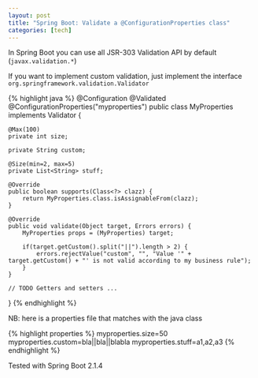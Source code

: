```yaml
---
layout: post
title: "Spring Boot: Validate a @ConfigurationProperties class"
categories: [tech]
---
```


In Spring Boot you can use all JSR-303 Validation API by default (`javax.validation.*`)

If you want to implement custom validation, just implement the interface `org.springframework.validation.Validator`

{% highlight java %}
@Configuration
@Validated
@ConfigurationProperties("myproperties")
public class MyProperties implements Validator {

    @Max(100)
    private int size;

    private String custom;

    @Size(min=2, max=5)
    private List<String> stuff;

    @Override
    public boolean supports(Class<?> clazz) {
        return MyProperties.class.isAssignableFrom(clazz);
    }

    @Override
    public void validate(Object target, Errors errors) {
        MyProperties props = (MyProperties) target;

        if(target.getCustom().split("||").length > 2) {
            errors.rejectValue("custom", "", "Value '" + target.getCustom() + "' is not valid according to my business rule");
        }
    }
	
    // TODO Getters and setters ...
}
{% endhighlight %}

NB: here is a properties file that matches with the java class

{% highlight properties %}
myproperties.size=50
myproperties.custom=bla||bla||blabla
myproperties.stuff=a1,a2,a3
{% endhighlight %}
 
Tested with Spring Boot 2.1.4